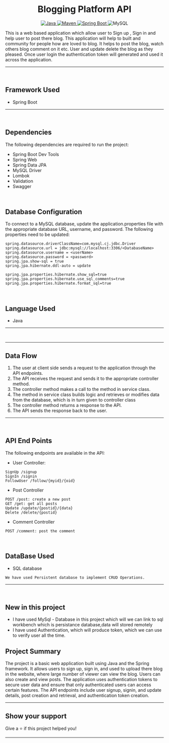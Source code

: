<h1 align = "center"> Blogging Platform API </h1>

<p align="center">
<a href="Java url">
    <img alt="Java" src="https://img.shields.io/badge/Java->=8-darkblue.svg" />
</a>
<a href="Maven url" >
    <img alt="Maven" src="https://img.shields.io/badge/maven-3.0.5-brightgreen.svg" />
</a>
<a href="Spring Boot url" >
    <img alt="Spring Boot" src="https://img.shields.io/badge/Spring Boot-3.0.6-brightgreen.svg" />
</a>
  
<a >
    <img alt="MySQL" src="https://img.shields.io/badge/MySQL-blue.svg">
</a>
</p>
   
This is a web based application which allow user to Sign up , Sign in and help user to post there blog. This application will help to built and community for people how are loved to blog. It helps to post the blog, watch others blog comment on it etc. User and update delete the blog as they pleased. Once user login the authentication token will generated and used it across the application.

---
<br>

## Framework Used
* Spring Boot

---
<br>

## Dependencies
The following dependencies are required to run the project:

* Spring Boot Dev Tools
* Spring Web
* Spring Data JPA
* MySQL Driver
* Lombok
* Validation
* Swagger

<br>

## Database Configuration
To connect to a MySQL database, update the application.properties file with the appropriate database URL, username, and password. The following properties need to be updated:
```
spring.datasource.driverClassName=com.mysql.cj.jdbc.Driver
spring.datasource.url = jdbc:mysql://localhost:3306/<DatabaseName>
spring.datasource.username = <userName>
spring.datasource.password = <password>
spring.jpa.show-sql = true
spring.jpa.hibernate.ddl-auto = update

spring.jpa.properties.hibernate.show_sql=true
spring.jpa.properties.hibernate.use_sql_comments=true
spring.jpa.properties.hibernate.format_sql=true

```
<br>

## Language Used
* Java

---
<br>

---

## Data Flow

1. The user at client side sends a request to the application through the API endpoints.
2. The API receives the request and sends it to the appropriate controller method.
3. The controller method makes a call to the method in service class.
4. The method in service class builds logic and retrieves or modifies data from the database, which is in turn given to controller class
5. The controller method returns a response to the API.
6. The API sends the response back to the user.

---

<br>


## API End Points 

The following endpoints are available in the API:

* User Controller:
```
SignUp /signup
SignIn /signin
FollowUser /follow/{myid}/{oid}
```

* Post Controller
```
POST /post: create a new post
GET /get: get all posts
Update /update/{postid}/{data}
Delete /delete/{postid}
```

* Comment Controller
```
POST /comment: post the comment
```

<br>

## DataBase Used
* SQL database
```
We have used Persistent database to implement CRUD Operations.
```
---
<br>

## New in this project

- I have used MySql - Database in this project which will we can link to sql workbench which is persistance database,data will stored remotely
- I have used Authentication, which will produce token, which we can use to verify user all the time.

## Project Summary

The project is a basic web application built using Java and the Spring framework. It allows users to sign up, sign in, and used to upload there blog in the website, where large number of viewer can view the blog. Users can also create and view posts. The application uses authentication tokens to secure user data and ensure that only authenticated users can access certain features. The API endpoints include user signup, signin, and update details, post creation and retrieval, and authentication token creation. 

    
---
    
## Show your support

Give a ⭐️ if this project helped you!
    
---
